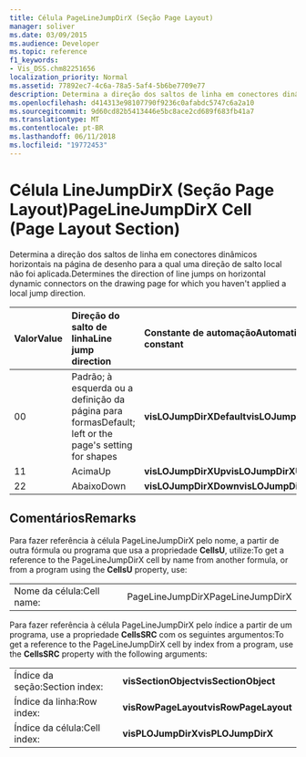 ```yaml
---
title: Célula PageLineJumpDirX (Seção Page Layout)
manager: soliver
ms.date: 03/09/2015
ms.audience: Developer
ms.topic: reference
f1_keywords:
- Vis_DSS.chm82251656
localization_priority: Normal
ms.assetid: 77892ec7-4c6a-78a5-5af4-5b6be7709e77
description: Determina a direção dos saltos de linha em conectores dinâmicos horizontais na página de desenho para a qual uma direção de salto local não foi aplicada.
ms.openlocfilehash: d414313e98107790f9236c0afabdc5747c6a2a10
ms.sourcegitcommit: 9d60cd82b5413446e5bc8ace2cd689f683fb41a7
ms.translationtype: MT
ms.contentlocale: pt-BR
ms.lasthandoff: 06/11/2018
ms.locfileid: "19772453"
---
```

# <a name="pagelinejumpdirx-cell-page-layout-section"></a><span data-ttu-id="4dc0f-103">Célula LineJumpDirX (Seção Page Layout)</span><span class="sxs-lookup"><span data-stu-id="4dc0f-103">PageLineJumpDirX Cell (Page Layout Section)</span></span>

<span data-ttu-id="4dc0f-104">Determina a direção dos saltos de linha em conectores dinâmicos horizontais na página de desenho para a qual uma direção de salto local não foi aplicada.</span><span class="sxs-lookup"><span data-stu-id="4dc0f-104">Determines the direction of line jumps on horizontal dynamic connectors on the drawing page for which you haven't applied a local jump direction.</span></span>
  
|<span data-ttu-id="4dc0f-105">**Valor**</span><span class="sxs-lookup"><span data-stu-id="4dc0f-105">**Value**</span></span>|<span data-ttu-id="4dc0f-106">**Direção do salto de linha**</span><span class="sxs-lookup"><span data-stu-id="4dc0f-106">**Line jump direction**</span></span>|<span data-ttu-id="4dc0f-107">**Constante de automação**</span><span class="sxs-lookup"><span data-stu-id="4dc0f-107">**Automation constant**</span></span>|
|:-----|:-----|:-----|
| <span data-ttu-id="4dc0f-108">0</span><span class="sxs-lookup"><span data-stu-id="4dc0f-108">0</span></span>  <br/> | <span data-ttu-id="4dc0f-109">Padrão; à esquerda ou a definição da página para formas</span><span class="sxs-lookup"><span data-stu-id="4dc0f-109">Default; left or the page's setting for shapes</span></span>  <br/> |<span data-ttu-id="4dc0f-110">**visLOJumpDirXDefault**</span><span class="sxs-lookup"><span data-stu-id="4dc0f-110">**visLOJumpDirXDefault**</span></span> <br/> |
| <span data-ttu-id="4dc0f-111">1</span><span class="sxs-lookup"><span data-stu-id="4dc0f-111">1</span></span>  <br/> | <span data-ttu-id="4dc0f-112">Acima</span><span class="sxs-lookup"><span data-stu-id="4dc0f-112">Up</span></span>  <br/> |<span data-ttu-id="4dc0f-113">**visLOJumpDirXUp**</span><span class="sxs-lookup"><span data-stu-id="4dc0f-113">**visLOJumpDirXUp**</span></span> <br/> |
| <span data-ttu-id="4dc0f-114">2</span><span class="sxs-lookup"><span data-stu-id="4dc0f-114">2</span></span>  <br/> | <span data-ttu-id="4dc0f-115">Abaixo</span><span class="sxs-lookup"><span data-stu-id="4dc0f-115">Down</span></span>  <br/> |<span data-ttu-id="4dc0f-116">**visLOJumpDirXDown**</span><span class="sxs-lookup"><span data-stu-id="4dc0f-116">**visLOJumpDirXDown**</span></span> <br/> |
   
## <a name="remarks"></a><span data-ttu-id="4dc0f-117">Comentários</span><span class="sxs-lookup"><span data-stu-id="4dc0f-117">Remarks</span></span>

<span data-ttu-id="4dc0f-118">Para fazer referência à célula PageLineJumpDirX pelo nome, a partir de outra fórmula ou programa que usa a propriedade **CellsU**, utilize:</span><span class="sxs-lookup"><span data-stu-id="4dc0f-118">To get a reference to the PageLineJumpDirX cell by name from another formula, or from a program using the **CellsU** property, use:</span></span> 
  
|||
|:-----|:-----|
| <span data-ttu-id="4dc0f-119">Nome da célula:</span><span class="sxs-lookup"><span data-stu-id="4dc0f-119">Cell name:</span></span>  <br/> | <span data-ttu-id="4dc0f-120">PageLineJumpDirX</span><span class="sxs-lookup"><span data-stu-id="4dc0f-120">PageLineJumpDirX</span></span>  <br/> |
   
<span data-ttu-id="4dc0f-121">Para fazer referência à célula PageLineJumpDirX pelo índice a partir de um programa, use a propriedade **CellsSRC** com os seguintes argumentos:</span><span class="sxs-lookup"><span data-stu-id="4dc0f-121">To get a reference to the PageLineJumpDirX cell by index from a program, use the **CellsSRC** property with the following arguments:</span></span> 
  
|||
|:-----|:-----|
| <span data-ttu-id="4dc0f-122">Índice da seção:</span><span class="sxs-lookup"><span data-stu-id="4dc0f-122">Section index:</span></span>  <br/> |<span data-ttu-id="4dc0f-123">**visSectionObject**</span><span class="sxs-lookup"><span data-stu-id="4dc0f-123">**visSectionObject**</span></span> <br/> |
| <span data-ttu-id="4dc0f-124">Índice da linha:</span><span class="sxs-lookup"><span data-stu-id="4dc0f-124">Row index:</span></span>  <br/> |<span data-ttu-id="4dc0f-125">**visRowPageLayout**</span><span class="sxs-lookup"><span data-stu-id="4dc0f-125">**visRowPageLayout**</span></span> <br/> |
| <span data-ttu-id="4dc0f-126">Índice da célula:</span><span class="sxs-lookup"><span data-stu-id="4dc0f-126">Cell index:</span></span>  <br/> |<span data-ttu-id="4dc0f-127">**visPLOJumpDirX**</span><span class="sxs-lookup"><span data-stu-id="4dc0f-127">**visPLOJumpDirX**</span></span> <br/> |
   

